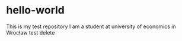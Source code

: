 # hello-world
This is my test repository
I am a student at university of economics in Wrocław 
test delete